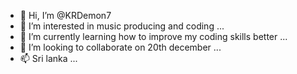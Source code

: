 - 👋 Hi, I’m @KRDemon7
- 👀 I’m interested in music producing and coding ...
- 🌱 I’m currently learning how to improve my coding skills better ...
- 💞️ I’m looking to collaborate on 20th december ...
- 📫 Sri lanka ...

<!---
KRDemon7/KRDemon7 is a ✨ special ✨ repository because its `README.md` (this file) appears on your GitHub profile.
You can click the Preview link to take a look at your changes.
--->
